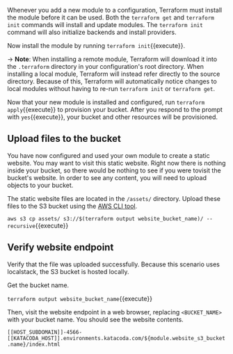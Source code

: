 
Whenever you add a new module to a configuration, Terraform must install the
module before it can be used. Both the `terraform get` and `terraform init`
commands will install and update modules. The `terraform init` command will also
initialize backends and install providers.

Now install the module by running `terraform init`{{execute}}.

-> **Note**: When installing a remote module, Terraform will download it into
the `.terraform` directory in your configuration's root directory. When
installing a local module, Terraform will instead refer directly to the source
directory. Because of this, Terraform will automatically notice changes to
local modules without having to re-run `terraform init` or `terraform get`.

Now that your new module is installed and configured, run `terraform apply`{{execute}} to
provision your bucket. After you respond to the prompt with `yes`{{execute}}, 
your bucket and other resources will be provisioned.

## Upload files to the bucket

You have now configured and used your own module to create a static website. You
may want to visit this static website. Right now there is nothing inside your
bucket, so there would be nothing to see if you were tovisit the bucket's website. 
In order to see any content, you will need to upload objects to your bucket. 

The static website files are located in the `/assets/` directory. Upload these
files to the S3 bucket using the [AWS CLI tool](https://aws.amazon.com/cli/).

`aws s3 cp assets/ s3://$(terraform output website_bucket_name)/ --recursive`{{execute}}

## Verify website endpoint

Verify that the file was uploaded successfully. Because this scenario uses
localstack, the S3 bucket is hosted locally.

Get the bucket name.

`terraform output website_bucket_name`{{execute}}

Then, visit the website endpoint in a web browser, replacing `<BUCKET_NAME>` 
with your bucket name. You should see the website contents.

`[[HOST_SUBDOMAIN]]-4566-[[KATACODA_HOST]].environments.katacoda.com/${module.website_s3_bucket.name}/index.html`